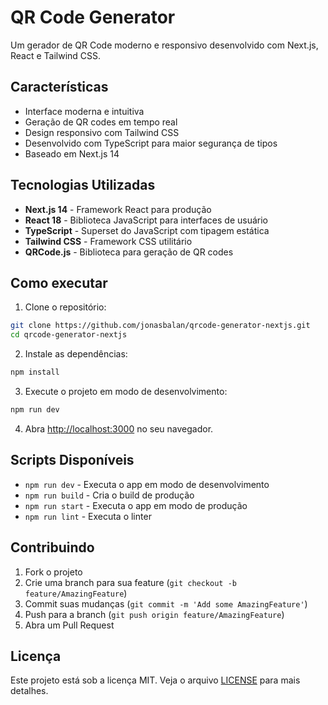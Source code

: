 # QR Code Generator

Um gerador de QR Code moderno e responsivo desenvolvido com Next.js, React e Tailwind CSS.

## Características

- Interface moderna e intuitiva
- Geração de QR codes em tempo real
- Design responsivo com Tailwind CSS
- Desenvolvido com TypeScript para maior segurança de tipos
- Baseado em Next.js 14

## Tecnologias Utilizadas

- **Next.js 14** - Framework React para produção
- **React 18** - Biblioteca JavaScript para interfaces de usuário
- **TypeScript** - Superset do JavaScript com tipagem estática
- **Tailwind CSS** - Framework CSS utilitário
- **QRCode.js** - Biblioteca para geração de QR codes

## Como executar

1. Clone o repositório:
```bash
git clone https://github.com/jonasbalan/qrcode-generator-nextjs.git
cd qrcode-generator-nextjs
```

2. Instale as dependências:
```bash
npm install
```

3. Execute o projeto em modo de desenvolvimento:
```bash
npm run dev
```

4. Abra [http://localhost:3000](http://localhost:3000) no seu navegador.

## Scripts Disponíveis

- `npm run dev` - Executa o app em modo de desenvolvimento
- `npm run build` - Cria o build de produção
- `npm run start` - Executa o app em modo de produção
- `npm run lint` - Executa o linter

## Contribuindo

1. Fork o projeto
2. Crie uma branch para sua feature (`git checkout -b feature/AmazingFeature`)
3. Commit suas mudanças (`git commit -m 'Add some AmazingFeature'`)
4. Push para a branch (`git push origin feature/AmazingFeature`)
5. Abra um Pull Request

## Licença

Este projeto está sob a licença MIT. Veja o arquivo [LICENSE](LICENSE) para mais detalhes.